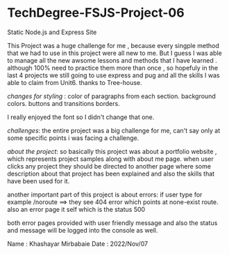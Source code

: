 # TechDegree-FSJS-Project-06
 Static Node.js and Express Site


This Project was a huge challenge for me , because every singple method that we had to use in this project were all new to me. But I guess I was able to manage all the new awsome lessons and methods that I have learned . although 100% need to practice them more than once , so hopefuly in the last 4 projects we still going to use express and pug and all the skills I was able to claim from Unit6.
thanks to Tree-house.

*changes for styling* : 
color of paragraphs from each section.
background colors.
buttons and transitions
borders.

I really enjoyed the font so I didn't change that one.

*challenges*:
the entire project was a big challenge for me, can't say only at some specific points i was facing a challenge.

*about the project*:
so basically this project was about a portfolio website , which represents project samples along with about me page.  when user clicks any project they should be directed to another page where some description about that project has been explained and also the skills that have been used for it. 

another important part of this project is about errors:
if user type for example /noroute ==> they see 404 error which points at none-exist route.
also an error page it self which is the status 500

both error pages provided with user friendly message and also the status and message will be logged into the console as well.



Name : Khashayar Mirbabaie
Date : 2022/Nov/07

